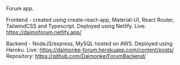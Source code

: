 Forum app.

Frontend - created using create-react-app, Material-UI, React Router, TailwindCSS and Typescript. Deployed using Netlify.
Live: https://daimoforum.netlify.app/

Backend - NodeJS/express, MySQL hosted on AWS. Deployed using Heroku.
Live: https://daimonke-forum.herokuapp.com/content/posts/
Repository: https://github.com/Daimonke/ForumBackend/
